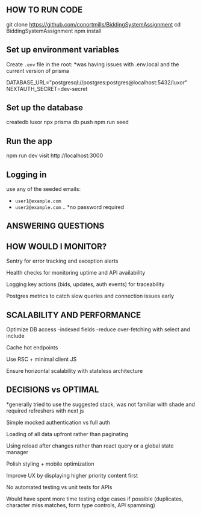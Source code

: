 ## HOW TO RUN CODE

git clone https://github.com/conortmills/BiddingSystemAssignment
cd BiddingSystemAssignment
npm install


## Set up environment variables

Create `.env` file in the root: 
*was having issues with .env.local and the current version of prisma

DATABASE_URL="postgresql://postgres:postgres@localhost:5432/luxor"
NEXTAUTH_SECRET=dev-secret


## Set up the database

createdb luxor
npx prisma db push
npm run seed


## Run the app

npm run dev
visit http://localhost:3000

## Logging in

use any of the seeded emails:

- `user1@example.com`
- `user2@example.com`
..
*no password required


## ANSWERING QUESTIONS

## HOW WOULD I MONITOR?

Sentry for error tracking and exception alerts

Health checks for monitoring uptime and API availability

Logging key actions (bids, updates, auth events) for traceability

Postgres metrics to catch slow queries and connection issues early

## SCALABILITY AND PERFORMANCE

Optimize DB access
-indexed fields
-reduce over-fetching with select and include

Cache hot endpoints

Use RSC + minimal client JS

Ensure horizontal scalability with stateless architecture

## DECISIONS vs OPTIMAL 

*generally tried to use the suggested stack, was not familiar with shade and required refreshers with next js

Simple mocked authentication vs full auth 

Loading of all data upfront rather than paginating

Using reload after changes rather than react query or a global state manager

Polish styling + mobile optimization

Improve UX by displaying higher priority content first

No automated testing vs unit tests for APIs

Would have spent more time testing edge cases if possible (duplicates, character miss matches, form type controls, API spamming)